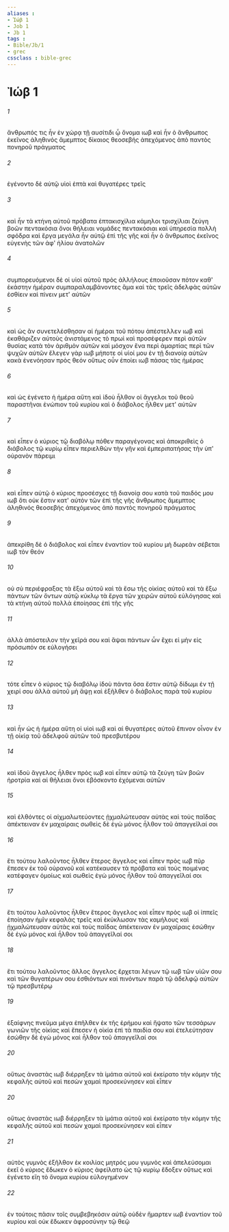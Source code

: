 ```yaml
---
aliases : 
- Ἰώβ 1
- Job 1
- Jb 1
tags : 
- Bible/Jb/1
- grec
cssclass : bible-grec
---
```


# Ἰώβ 1

###### 1
ἄνθρωπός τις ἦν ἐν χώρᾳ τῇ αυσίτιδι ᾧ ὄνομα ιωβ καὶ ἦν ὁ ἄνθρωπος ἐκεῖνος ἀληθινός ἄμεμπτος δίκαιος θεοσεβής ἀπεχόμενος ἀπὸ παντὸς πονηροῦ πράγματος
###### 2
ἐγένοντο δὲ αὐτῷ υἱοὶ ἑπτὰ καὶ θυγατέρες τρεῖς
###### 3
καὶ ἦν τὰ κτήνη αὐτοῦ πρόβατα ἑπτακισχίλια κάμηλοι τρισχίλιαι ζεύγη βοῶν πεντακόσια ὄνοι θήλειαι νομάδες πεντακόσιαι καὶ ὑπηρεσία πολλὴ σφόδρα καὶ ἔργα μεγάλα ἦν αὐτῷ ἐπὶ τῆς γῆς καὶ ἦν ὁ ἄνθρωπος ἐκεῖνος εὐγενὴς τῶν ἀφ' ἡλίου ἀνατολῶν
###### 4
συμπορευόμενοι δὲ οἱ υἱοὶ αὐτοῦ πρὸς ἀλλήλους ἐποιοῦσαν πότον καθ' ἑκάστην ἡμέραν συμπαραλαμβάνοντες ἅμα καὶ τὰς τρεῖς ἀδελφὰς αὐτῶν ἐσθίειν καὶ πίνειν μετ' αὐτῶν
###### 5
καὶ ὡς ἂν συνετελέσθησαν αἱ ἡμέραι τοῦ πότου ἀπέστελλεν ιωβ καὶ ἐκαθάριζεν αὐτοὺς ἀνιστάμενος τὸ πρωὶ καὶ προσέφερεν περὶ αὐτῶν θυσίας κατὰ τὸν ἀριθμὸν αὐτῶν καὶ μόσχον ἕνα περὶ ἁμαρτίας περὶ τῶν ψυχῶν αὐτῶν ἔλεγεν γὰρ ιωβ μήποτε οἱ υἱοί μου ἐν τῇ διανοίᾳ αὐτῶν κακὰ ἐνενόησαν πρὸς θεόν οὕτως οὖν ἐποίει ιωβ πάσας τὰς ἡμέρας
###### 6
καὶ ὡς ἐγένετο ἡ ἡμέρα αὕτη καὶ ἰδοὺ ἦλθον οἱ ἄγγελοι τοῦ θεοῦ παραστῆναι ἐνώπιον τοῦ κυρίου καὶ ὁ διάβολος ἦλθεν μετ' αὐτῶν
###### 7
καὶ εἶπεν ὁ κύριος τῷ διαβόλῳ πόθεν παραγέγονας καὶ ἀποκριθεὶς ὁ διάβολος τῷ κυρίῳ εἶπεν περιελθὼν τὴν γῆν καὶ ἐμπεριπατήσας τὴν ὑπ' οὐρανὸν πάρειμι
###### 8
καὶ εἶπεν αὐτῷ ὁ κύριος προσέσχες τῇ διανοίᾳ σου κατὰ τοῦ παιδός μου ιωβ ὅτι οὐκ ἔστιν κατ' αὐτὸν τῶν ἐπὶ τῆς γῆς ἄνθρωπος ἄμεμπτος ἀληθινός θεοσεβής ἀπεχόμενος ἀπὸ παντὸς πονηροῦ πράγματος
###### 9
ἀπεκρίθη δὲ ὁ διάβολος καὶ εἶπεν ἐναντίον τοῦ κυρίου μὴ δωρεὰν σέβεται ιωβ τὸν θεόν
###### 10
οὐ σὺ περιέφραξας τὰ ἔξω αὐτοῦ καὶ τὰ ἔσω τῆς οἰκίας αὐτοῦ καὶ τὰ ἔξω πάντων τῶν ὄντων αὐτῷ κύκλῳ τὰ ἔργα τῶν χειρῶν αὐτοῦ εὐλόγησας καὶ τὰ κτήνη αὐτοῦ πολλὰ ἐποίησας ἐπὶ τῆς γῆς
###### 11
ἀλλὰ ἀπόστειλον τὴν χεῖρά σου καὶ ἅψαι πάντων ὧν ἔχει εἰ μὴν εἰς πρόσωπόν σε εὐλογήσει
###### 12
τότε εἶπεν ὁ κύριος τῷ διαβόλῳ ἰδοὺ πάντα ὅσα ἔστιν αὐτῷ δίδωμι ἐν τῇ χειρί σου ἀλλὰ αὐτοῦ μὴ ἅψῃ καὶ ἐξῆλθεν ὁ διάβολος παρὰ τοῦ κυρίου
###### 13
καὶ ἦν ὡς ἡ ἡμέρα αὕτη οἱ υἱοὶ ιωβ καὶ αἱ θυγατέρες αὐτοῦ ἔπινον οἶνον ἐν τῇ οἰκίᾳ τοῦ ἀδελφοῦ αὐτῶν τοῦ πρεσβυτέρου
###### 14
καὶ ἰδοὺ ἄγγελος ἦλθεν πρὸς ιωβ καὶ εἶπεν αὐτῷ τὰ ζεύγη τῶν βοῶν ἠροτρία καὶ αἱ θήλειαι ὄνοι ἐβόσκοντο ἐχόμεναι αὐτῶν
###### 15
καὶ ἐλθόντες οἱ αἰχμαλωτεύοντες ᾐχμαλώτευσαν αὐτὰς καὶ τοὺς παῖδας ἀπέκτειναν ἐν μαχαίραις σωθεὶς δὲ ἐγὼ μόνος ἦλθον τοῦ ἀπαγγεῖλαί σοι
###### 16
ἔτι τούτου λαλοῦντος ἦλθεν ἕτερος ἄγγελος καὶ εἶπεν πρὸς ιωβ πῦρ ἔπεσεν ἐκ τοῦ οὐρανοῦ καὶ κατέκαυσεν τὰ πρόβατα καὶ τοὺς ποιμένας κατέφαγεν ὁμοίως καὶ σωθεὶς ἐγὼ μόνος ἦλθον τοῦ ἀπαγγεῖλαί σοι
###### 17
ἔτι τούτου λαλοῦντος ἦλθεν ἕτερος ἄγγελος καὶ εἶπεν πρὸς ιωβ οἱ ἱππεῖς ἐποίησαν ἡμῖν κεφαλὰς τρεῖς καὶ ἐκύκλωσαν τὰς καμήλους καὶ ᾐχμαλώτευσαν αὐτὰς καὶ τοὺς παῖδας ἀπέκτειναν ἐν μαχαίραις ἐσώθην δὲ ἐγὼ μόνος καὶ ἦλθον τοῦ ἀπαγγεῖλαί σοι
###### 18
ἔτι τούτου λαλοῦντος ἄλλος ἄγγελος ἔρχεται λέγων τῷ ιωβ τῶν υἱῶν σου καὶ τῶν θυγατέρων σου ἐσθιόντων καὶ πινόντων παρὰ τῷ ἀδελφῷ αὐτῶν τῷ πρεσβυτέρῳ
###### 19
ἐξαίφνης πνεῦμα μέγα ἐπῆλθεν ἐκ τῆς ἐρήμου καὶ ἥψατο τῶν τεσσάρων γωνιῶν τῆς οἰκίας καὶ ἔπεσεν ἡ οἰκία ἐπὶ τὰ παιδία σου καὶ ἐτελεύτησαν ἐσώθην δὲ ἐγὼ μόνος καὶ ἦλθον τοῦ ἀπαγγεῖλαί σοι
###### 20
οὕτως ἀναστὰς ιωβ διέρρηξεν τὰ ἱμάτια αὐτοῦ καὶ ἐκείρατο τὴν κόμην τῆς κεφαλῆς αὐτοῦ καὶ πεσὼν χαμαὶ προσεκύνησεν καὶ εἶπεν
###### 20
οὕτως ἀναστὰς ιωβ διέρρηξεν τὰ ἱμάτια αὐτοῦ καὶ ἐκείρατο τὴν κόμην τῆς κεφαλῆς αὐτοῦ καὶ πεσὼν χαμαὶ προσεκύνησεν καὶ εἶπεν
###### 21
αὐτὸς γυμνὸς ἐξῆλθον ἐκ κοιλίας μητρός μου γυμνὸς καὶ ἀπελεύσομαι ἐκεῖ ὁ κύριος ἔδωκεν ὁ κύριος ἀφείλατο ὡς τῷ κυρίῳ ἔδοξεν οὕτως καὶ ἐγένετο εἴη τὸ ὄνομα κυρίου εὐλογημένον
###### 22
ἐν τούτοις πᾶσιν τοῖς συμβεβηκόσιν αὐτῷ οὐδὲν ἥμαρτεν ιωβ ἐναντίον τοῦ κυρίου καὶ οὐκ ἔδωκεν ἀφροσύνην τῷ θεῷ
